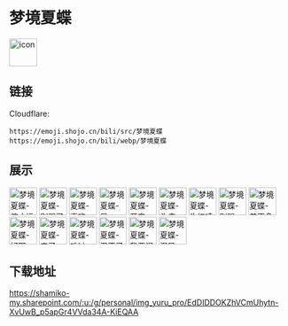 # 梦境夏蝶
<img src="https://emoji.shojo.cn/bili/src/梦境夏蝶/icon.png" width="50" height="50" alt="icon">

## 链接
Cloudflare:
```
https://emoji.shojo.cn/bili/src/梦境夏蝶
https://emoji.shojo.cn/bili/webp/梦境夏蝶
```
## 展示
<img src="https://emoji.shojo.cn/bili/src/梦境夏蝶/梦境夏蝶-停止运行.png" width="50" height="50" alt="梦境夏蝶-停止运行">
<img src="https://emoji.shojo.cn/bili/src/梦境夏蝶/梦境夏蝶-别骂了.png" width="50" height="50" alt="梦境夏蝶-别骂了">
<img src="https://emoji.shojo.cn/bili/src/梦境夏蝶/梦境夏蝶-喜欢.png" width="50" height="50" alt="梦境夏蝶-喜欢">
<img src="https://emoji.shojo.cn/bili/src/梦境夏蝶/梦境夏蝶-呆.png" width="50" height="50" alt="梦境夏蝶-呆">
<img src="https://emoji.shojo.cn/bili/src/梦境夏蝶/梦境夏蝶-开门.png" width="50" height="50" alt="梦境夏蝶-开门">
<img src="https://emoji.shojo.cn/bili/src/梦境夏蝶/梦境夏蝶-头疼.png" width="50" height="50" alt="梦境夏蝶-头疼">
<img src="https://emoji.shojo.cn/bili/src/梦境夏蝶/梦境夏蝶-失忆喷雾.png" width="50" height="50" alt="梦境夏蝶-失忆喷雾">
<img src="https://emoji.shojo.cn/bili/src/梦境夏蝶/梦境夏蝶-别蹭.png" width="50" height="50" alt="梦境夏蝶-别蹭">
<img src="https://emoji.shojo.cn/bili/src/梦境夏蝶/梦境夏蝶-差不多得了.png" width="50" height="50" alt="梦境夏蝶-差不多得了">
<img src="https://emoji.shojo.cn/bili/src/梦境夏蝶/梦境夏蝶-好耶.png" width="50" height="50" alt="梦境夏蝶-好耶">
<img src="https://emoji.shojo.cn/bili/src/梦境夏蝶/梦境夏蝶-来了.png" width="50" height="50" alt="梦境夏蝶-来了">
<img src="https://emoji.shojo.cn/bili/src/梦境夏蝶/梦境夏蝶-难过.png" width="50" height="50" alt="梦境夏蝶-难过">
<img src="https://emoji.shojo.cn/bili/src/梦境夏蝶/梦境夏蝶-忍不了.png" width="50" height="50" alt="梦境夏蝶-忍不了">
<img src="https://emoji.shojo.cn/bili/src/梦境夏蝶/梦境夏蝶-我要闹了.png" width="50" height="50" alt="梦境夏蝶-我要闹了">
<img src="https://emoji.shojo.cn/bili/src/梦境夏蝶/梦境夏蝶-泪目.png" width="50" height="50" alt="梦境夏蝶-泪目">

## 下载地址

https://shamiko-my.sharepoint.com/:u:/g/personal/img_yuru_pro/EdDIDDOKZhVCmUhytn-XvUwB_p5apGr4VVda34A-KiEQAA
